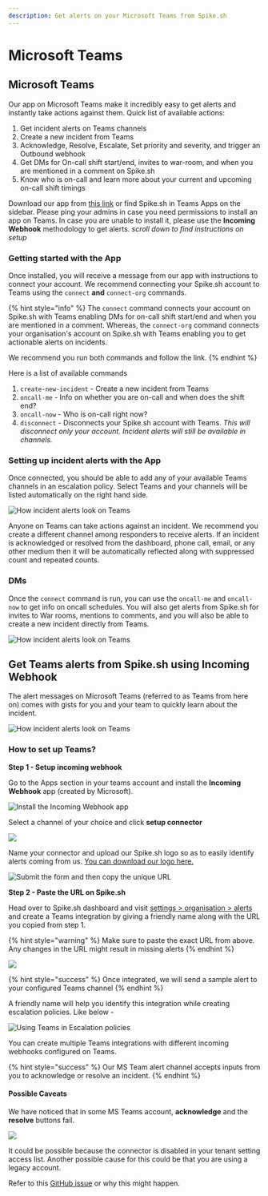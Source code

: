 ```yaml
---
description: Get alerts on your Microsoft Teams from Spike.sh
---
```


# Microsoft Teams

## Microsoft Teams

Our app on Microsoft Teams make it incredibly easy to get alerts and instantly take actions against them. Quick list of available actions:

1. Get incident alerts on Teams channels
2. Create a new incident from Teams
3. Acknowledge, Resolve, Escalate, Set priority and severity, and trigger an Outbound webhook
4. Get DMs for On-call shift start/end, invites to war-room, and when you are mentioned in a comment on Spike.sh
5. Know who is on-call and learn more about your current and upcoming on-call shift timings

Download our app from [this link](https://teams.microsoft.com/l/app/aea2c271-cfd3-4360-86bb-4a16998b2bde?source=app-details-dialog) or find Spike.sh in Teams Apps on the sidebar. Please ping your admins in case you need permissions to install an app on Teams. In case you are unable to install it, please use the **Incoming Webhook** methodology to get alerts. _scroll down to find instructions on setup_

### Getting started with the App

Once installed, you will receive a message from our app with instructions to connect your account. We recommend connecting your Spike.sh account to Teams using the `connect` **and** `connect-org` commands.

{% hint style="info" %}
The `connect` command connects your account on Spike.sh with Teams enabling DMs for on-call shift start/end and when you are mentioned in a comment. Whereas, the `connect-org` command connects your organisation's account on Spike.sh with Teams enabling you to get actionable alerts on incidents.

We recommend you run both commands and follow the link.
{% endhint %}

Here is a list of available commands

1. `create-new-incident` - Create a new incident from Teams
2. `oncall-me` - Info on whether you are on-call and when does the shift end?
3. `oncall-now` - Who is on-call right now?
4. `disconnect` - Disconnects your Spike.sh account with Teams. _This will disconnect only your account. Incident alerts will still be available in channels._

### Setting up incident alerts with the App

Once connected, you should be able to add any of your available Teams channels in an escalation policy. Select Teams and your channels will be listed automatically on the right hand side.

![How incident alerts look on Teams](../.gitbook/assets/microsoft-teams-app-incident-alerts.png)

Anyone on Teams can take actions against an incident. We recommend you create a different channel among responders to receive alerts. If an incident is acknowledged or resolved from the dashboard, phone call, email, or any other medium then it will be automatically reflected along with suppressed count and repeated counts.

### DMs

Once the `connect` command is run, you can use the `oncall-me` and `oncall-now` to get info on oncall schedules. You will also get alerts from Spike.sh for invites to War rooms, mentions to comments, and you will also be able to create a new incident directly from Teams.

![How incident alerts look on Teams](<../.gitbook/assets/all dms on teams from Spike.png>)

## Get Teams alerts from Spike.sh using Incoming Webhook

The alert messages on Microsoft Teams (referred to as Teams from here on) comes with gists for you and your team to quickly learn about the incident.

![How incident alerts look on Teams](<../.gitbook/assets/image (59).png>)

### How to set up Teams?

**Step 1 - Setup incoming webhook**

Go to the Apps section in your teams account and install the **Incoming Webhook** app (created by Microsoft).

![Install the Incoming Webhook app](<../.gitbook/assets/Screenshot 2021-03-04 at 5.41.41 PM.png>)

Select a channel of your choice and click **setup connector**

![](../.gitbook/assets/setup-connector.png)



Name your connector and upload our Spike.sh logo so as to easily identify alerts coming from us. [You can download our logo here.](https://drive.google.com/drive/u/1/folders/1o1JwoMXVY9uYUb8v12wZOMUhaaxVLHnH)

![Submit the form and then copy the unique URL](../.gitbook/assets/teams-url.png)

**Step 2 - Paste the URL on Spike.sh**

Head over to Spike.sh dashboard and visit [settings > organisation > alerts](https://app.spike.sh/settings/general/alerts) and create a Teams integration by giving a friendly name along with the URL you copied from step 1.

{% hint style="warning" %}
Make sure to paste the exact URL from above. Any changes in the URL might result in missing alerts
{% endhint %}

![](<../.gitbook/assets/image (62).png>)

{% hint style="success" %}
Once integrated, we will send a sample alert to your configured Teams channel
{% endhint %}

A friendly name will help you identify this integration while creating escalation policies. Like below -

![Using Teams in Escalation policies](<../.gitbook/assets/image (64).png>)

You can create multiple Teams integrations with different incoming webhooks configured on Teams.

{% hint style="success" %}
Our MS Team alert channel accepts inputs from you to acknowledge or resolve an incident.
{% endhint %}

#### Possible Caveats

We have noticed that in some MS Teams account, **acknowledge** and the **resolve** buttons fail.

![](<../.gitbook/assets/image (109).png>)

It could be possible because the connector is disabled in your tenant setting access list. Another possible cause for this could be that you are using a legacy account.

Refer to this [GitHub issue](https://github.com/MicrosoftDocs/msteams-docs/issues/1221) or why this might happen.
